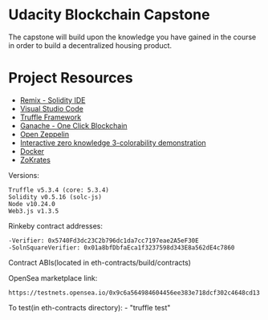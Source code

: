 # Udacity Blockchain Capstone

The capstone will build upon the knowledge you have gained in the course in order to build a decentralized housing product. 

# Project Resources

* [Remix - Solidity IDE](https://remix.ethereum.org/)
* [Visual Studio Code](https://code.visualstudio.com/)
* [Truffle Framework](https://truffleframework.com/)
* [Ganache - One Click Blockchain](https://truffleframework.com/ganache)
* [Open Zeppelin ](https://openzeppelin.org/)
* [Interactive zero knowledge 3-colorability demonstration](http://web.mit.edu/~ezyang/Public/graph/svg.html)
* [Docker](https://docs.docker.com/install/)
* [ZoKrates](https://github.com/Zokrates/ZoKrates)


Versions:

    Truffle v5.3.4 (core: 5.3.4)
    Solidity v0.5.16 (solc-js)
    Node v10.24.0
    Web3.js v1.3.5

Rinkeby contract addresses: 

    -Verifier: 0x5740Fd3dc23C2b796dc1da7cc7197eae2A5eF30E
    -SolnSquareVerifier: 0x01a8bfDbfaEca1f3237598d343E8a562dE4c7860

Contract ABIs(located in eth-contracts/build/contracts)

OpenSea marketplace link:

    https://testnets.opensea.io/0x9c6a564984604456ee383e718dcf302c4648cd13

To test(in eth-contracts directory):
    - "truffle test"


